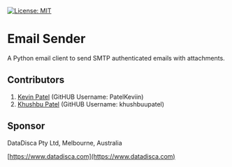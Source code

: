 [![License: MIT](https://img.shields.io/badge/License-MIT-yellow.svg)](https://opensource.org/licenses/MIT)

# Email Sender

A Python email client to send SMTP authenticated emails with attachments. 

## Contributors
1. [Kevin Patel](https://github.com/PatelKeviin) \(GitHUB Username: PatelKeviin\)
1. [Khushbu Patel](https://github.com/khushbuupatel) \(GitHUB Username: khushbuupatel\)

## Sponsor
DataDisca Pty Ltd, Melbourne, Australia

[https://www.datadisca.com](https://www.datadisca.com)





